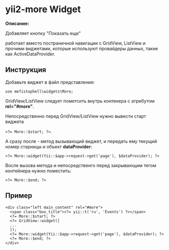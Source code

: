 # yii2-more Widget

**Описание:**

Добавляет кнопку "Показать еще"

работает вместо постраничной навигации с GridView, ListView и прочими виджетами, 
которые используют провайдеры данных, такие как ActiveDataProvider.

Инструкция
----------

Добавьте виджет в файл представления:

`use mefistophell\widgets\More;`

GridView/ListView следует пометсить внутрь контенера с атрибутом **rel="#more"**.

Непосредственно перед GridView/ListView нужно вывести старт виджета 

`<?= More::$start; ?>`. 

А сразу после - метод вызывающий виджет, и передать ему текущий номер старницы и объект **dataProvider**:

`<?= More::widget(Yii::$app->request->get('page'), $dataProvider); ?>`

Восле вызова метода и непосредственго перед закрывающим тегом контейнера нужно поместить: 

`<?= More::$end; ?>`

Пример
------

```
<div class="left main_content" rel="#more">
  <span class="box_title"><?= yii::t('ru', 'Events') ?></span>
  <?= More::$start; ?>
  <?= GridView::widget([
  ...
  ]);
  <?= More::widget(Yii::$app->request->get('page'), $dataProvider); ?>
  <?= More::$end; ?>
</div>
```
